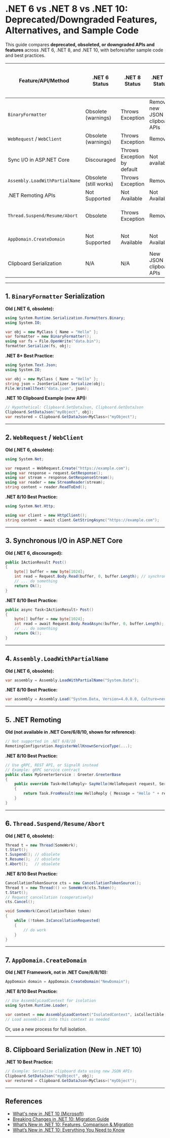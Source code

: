 # .NET 6 vs .NET 8 vs .NET 10: Deprecated/Downgraded Features, Alternatives, and Sample Code

This guide compares **deprecated, obsoleted, or downgraded APIs and features** across .NET 6, .NET 8, and .NET 10, with before/after sample code and best practices.

| Feature/API/Method                | .NET 6 Status                | .NET 8 Status                  | .NET 10 Status                | Sample: Old Usage (.NET 6)                                 | Sample: Best Practice (.NET 8/10)                             | Best Practice Advice                                               |
|-----------------------------------|------------------------------|--------------------------------|-------------------------------|------------------------------------------------------------|---------------------------------------------------------------|-------------------------------------------------------------------|
| `BinaryFormatter`                 | Obsolete (warnings)          | Throws Exception               | Removed, new JSON clipboard APIs | See below                                              | See below                                                  | Use `System.Text.Json`, new APIs for clipboard, protobuf          |
| `WebRequest` / `WebClient`        | Obsolete (warnings)          | Throws Exception               | Removed                      | See below                                               | See below                                                   | Use `HttpClient` for all network calls                            |
| Sync I/O in ASP.NET Core          | Discouraged                  | Throws Exception by default    | Not available                 | See below                                               | See below                                                   | Use async APIs; never block on I/O                                |
| `Assembly.LoadWithPartialName`    | Obsolete (still works)       | Throws Exception               | Removed                      | See below                                               | See below                                                   | Use `Assembly.Load` with strong name                              |
| .NET Remoting APIs                | Not Supported                | Not Available                  | Not Available                 | See below                                               | See below                                                   | Use gRPC, REST, SignalR for IPC                                   |
| `Thread.Suspend/Resume/Abort`     | Obsolete                     | Throws Exception               | Removed                      | See below                                               | See below                                                   | Use `CancellationToken` and cooperative cancellation              |
| `AppDomain.CreateDomain`          | Not Supported                | Not Available                  | Not Available                 | See below                                               | See below                                                   | Use processes or AssemblyLoadContext instead                      |
| Clipboard Serialization           | N/A                          | N/A                            | New JSON clipboard APIs       | N/A                                                     | See below                                                   | Use JSON APIs for clipboard serialization [[5]](https://www.bytehide.com/blog/whats-new-in-dotnet-10)  |

---

## 1. `BinaryFormatter` Serialization

**Old (.NET 6, obsolete):**
```csharp
using System.Runtime.Serialization.Formatters.Binary;
using System.IO;

var obj = new MyClass { Name = "Hello" };
var formatter = new BinaryFormatter();
using var fs = File.OpenWrite("data.bin");
formatter.Serialize(fs, obj);
```

**.NET 8+ Best Practice:**
```csharp
using System.Text.Json;
using System.IO;

var obj = new MyClass { Name = "Hello" };
string json = JsonSerializer.Serialize(obj);
File.WriteAllText("data.json", json);
```

**.NET 10 Clipboard Example (new API):**
```csharp
// Hypothetical: Clipboard.SetDataJson, Clipboard.GetDataJson
Clipboard.SetDataJson("myObject", obj);
var restored = Clipboard.GetDataJson<MyClass>("myObject");
```

---

## 2. `WebRequest` / `WebClient`

**Old (.NET 6, obsolete):**
```csharp
using System.Net;

var request = WebRequest.Create("https://example.com");
using var response = request.GetResponse();
using var stream = response.GetResponseStream();
using var reader = new StreamReader(stream);
string content = reader.ReadToEnd();
```

**.NET 8/10 Best Practice:**
```csharp
using System.Net.Http;

using var client = new HttpClient();
string content = await client.GetStringAsync("https://example.com");
```

---

## 3. Synchronous I/O in ASP.NET Core

**Old (.NET 6, discouraged):**
```csharp
public IActionResult Post()
{
    byte[] buffer = new byte[1024];
    int read = Request.Body.Read(buffer, 0, buffer.Length); // synchronous
    // ... do something
    return Ok();
}
```

**.NET 8/10 Best Practice:**
```csharp
public async Task<IActionResult> Post()
{
    byte[] buffer = new byte[1024];
    int read = await Request.Body.ReadAsync(buffer, 0, buffer.Length); // async
    // ... do something
    return Ok();
}
```

---

## 4. `Assembly.LoadWithPartialName`

**Old (.NET 6, obsolete):**
```csharp
var assembly = Assembly.LoadWithPartialName("System.Data");
```

**.NET 8/10 Best Practice:**
```csharp
var assembly = Assembly.Load("System.Data, Version=4.0.0.0, Culture=neutral, PublicKeyToken=b77a5c561934e089");
```

---

## 5. .NET Remoting

**Old (not available in .NET Core/6/8/10, shown for reference):**
```csharp
// Not supported in .NET 6/8/10
RemotingConfiguration.RegisterWellKnownServiceType(...);
```

**.NET 8/10 Best Practice:**
```csharp
// Use gRPC, REST API, or SignalR instead
// Example: gRPC service contract
public class MyGreeterService : Greeter.GreeterBase
{
    public override Task<HelloReply> SayHello(HelloRequest request, ServerCallContext context)
    {
        return Task.FromResult(new HelloReply { Message = "Hello " + request.Name });
    }
}
```

---

## 6. `Thread.Suspend/Resume/Abort`

**Old (.NET 6, obsolete):**
```csharp
Thread t = new Thread(SomeWork);
t.Start();
t.Suspend(); // obsolete
t.Resume();  // obsolete
t.Abort();   // obsolete
```

**.NET 8/10 Best Practice:**
```csharp
CancellationTokenSource cts = new CancellationTokenSource();
Thread t = new Thread(() => SomeWork(cts.Token));
t.Start();
// Request cancellation (cooperatively)
cts.Cancel();
```
```csharp
void SomeWork(CancellationToken token)
{
    while (!token.IsCancellationRequested)
    {
        // do work
    }
}
```

---

## 7. `AppDomain.CreateDomain`

**Old (.NET Framework, not in .NET Core/6/8/10):**
```csharp
AppDomain domain = AppDomain.CreateDomain("NewDomain");
```

**.NET 8/10 Best Practice:**
```csharp
// Use AssemblyLoadContext for isolation
using System.Runtime.Loader;

var context = new AssemblyLoadContext("IsolatedContext", isCollectible: true);
// Load assemblies into this context as needed
```
Or, use a new process for full isolation.

---

## 8. Clipboard Serialization (New in .NET 10)

**.NET 10 Best Practice:**
```csharp
// Example: Serialize clipboard data using new JSON APIs
Clipboard.SetDataJson("myObject", obj);
var restored = Clipboard.GetDataJson<MyClass>("myObject");
```

---

## References

- [What's new in .NET 10 (Microsoft)](https://learn.microsoft.com/en-us/dotnet/core/whats-new/dotnet-10/overview)
- [Breaking Changes in .NET 10: Migration Guide](https://www.mobilize.net/blog/dotnet8-to-dotnet10-migration-guide)
- [What’s New in .NET 10: Features, Comparison & Migration](https://srutatech.com/2025/04/05/whats-new-in-net-10-features-comparison-migration/)
- [What’s New in .NET 10: Everything You Need to Know](https://www.bytehide.com/blog/whats-new-in-dotnet-10)
